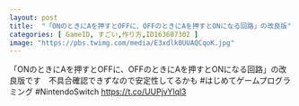 ```yaml
---
layout: post
title:  "「ONのときにAを押すとOFFに、OFFのときにAを押すとONになる回路」の改良版"
categories: [ GameID, すごい,作り方,ID163607302 ]
image: "https://pbs.twimg.com/media/E3xdlk0UUAQCqoK.jpg"
---
```

「ONのときにAを押すとOFFに、OFFのときにAを押すとONになる回路」の改良版です　不具合確認できずなので安定性してるかも #はじめてゲームプログラミング #NintendoSwitch https://t.co/UUPjvYlql3
